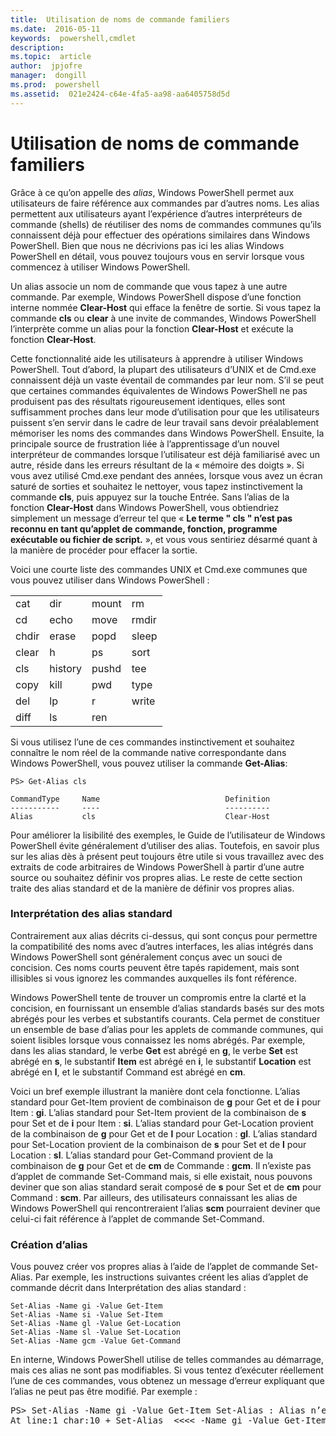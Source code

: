 ```yaml
---
title:  Utilisation de noms de commande familiers
ms.date:  2016-05-11
keywords:  powershell,cmdlet
description:  
ms.topic:  article
author:  jpjofre
manager:  dongill
ms.prod:  powershell
ms.assetid:  021e2424-c64e-4fa5-aa98-aa6405758d5d
---
```


# Utilisation de noms de commande familiers
Grâce à ce qu’on appelle des *alias*, Windows PowerShell permet aux utilisateurs de faire référence aux commandes par d’autres noms. Les alias permettent aux utilisateurs ayant l’expérience d’autres interpréteurs de commande (shells) de réutiliser des noms de commandes communes qu’ils connaissent déjà pour effectuer des opérations similaires dans Windows PowerShell. Bien que nous ne décrivions pas ici les alias Windows PowerShell en détail, vous pouvez toujours vous en servir lorsque vous commencez à utiliser Windows PowerShell.

Un alias associe un nom de commande que vous tapez à une autre commande. Par exemple, Windows PowerShell dispose d’une fonction interne nommée **Clear-Host** qui efface la fenêtre de sortie. Si vous tapez la commande **cls** ou **clear** à une invite de commandes, Windows PowerShell l’interprète comme un alias pour la fonction **Clear-Host** et exécute la fonction **Clear-Host**.

Cette fonctionnalité aide les utilisateurs à apprendre à utiliser Windows PowerShell. Tout d’abord, la plupart des utilisateurs d’UNIX et de Cmd.exe connaissent déjà un vaste éventail de commandes par leur nom. S’il se peut que certaines commandes équivalentes de Windows PowerShell ne pas produisent pas des résultats rigoureusement identiques, elles sont suffisamment proches dans leur mode d’utilisation pour que les utilisateurs puissent s’en servir dans le cadre de leur travail sans devoir préalablement mémoriser les noms des commandes dans Windows PowerShell. Ensuite, la principale source de frustration liée à l’apprentissage d’un nouvel interpréteur de commandes lorsque l’utilisateur est déjà familiarisé avec un autre, réside dans les erreurs résultant de la « mémoire des doigts ». Si vous avez utilisé Cmd.exe pendant des années, lorsque vous avez un écran saturé de sorties et souhaitez le nettoyer, vous tapez instinctivement la commande **cls**, puis appuyez sur la touche Entrée. Sans l’alias de la fonction **Clear-Host** dans Windows PowerShell, vous obtiendriez simplement un message d’erreur tel que « **Le terme " cls " n’est pas reconnu en tant qu’applet de commande, fonction, programme exécutable ou fichier de script.** », et vous vous sentiriez désarmé quant à la manière de procéder pour effacer la sortie.

Voici une courte liste des commandes UNIX et Cmd.exe communes que vous pouvez utiliser dans Windows PowerShell :

|||||
|-|-|-|-|
|cat|dir|mount|rm|
|cd|echo|move|rmdir|
|chdir|erase|popd|sleep|
|clear|h|ps|sort|
|cls|history|pushd|tee|
|copy|kill|pwd|type|
|del|lp|r|write|
|diff|ls|ren||

Si vous utilisez l’une de ces commandes instinctivement et souhaitez connaître le nom réel de la commande native correspondante dans Windows PowerShell, vous pouvez utiliser la commande **Get-Alias**:

```
PS> Get-Alias cls

CommandType     Name                            Definition
-----------     ----                            ----------
Alias           cls                             Clear-Host
```

Pour améliorer la lisibilité des exemples, le Guide de l’utilisateur de Windows PowerShell évite généralement d’utiliser des alias. Toutefois, en savoir plus sur les alias dès à présent peut toujours être utile si vous travaillez avec des extraits de code arbitraires de Windows PowerShell à partir d’une autre source ou souhaitez définir vos propres alias. Le reste de cette section traite des alias standard et de la manière de définir vos propres alias.

### Interprétation des alias standard
Contrairement aux alias décrits ci-dessus, qui sont conçus pour permettre la compatibilité des noms avec d’autres interfaces, les alias intégrés dans Windows PowerShell sont généralement conçus avec un souci de concision. Ces noms courts peuvent être tapés rapidement, mais sont illisibles si vous ignorez les commandes auxquelles ils font référence.

Windows PowerShell tente de trouver un compromis entre la clarté et la concision, en fournissant un ensemble d’alias standards basés sur des mots abrégés pour les verbes et substantifs courants. Cela permet de constituer un ensemble de base d’alias pour les applets de commande communes, qui soient lisibles lorsque vous connaissez les noms abrégés. Par exemple, dans les alias standard, le verbe **Get** est abrégé en **g**, le verbe **Set** est abrégé en **s**, le substantif **Item** est abrégé en **i**, le substantif **Location** est abrégé en **l**, et le substantif Command est abrégé en **cm**.

Voici un bref exemple illustrant la manière dont cela fonctionne. L’alias standard pour Get-Item provient de combinaison de **g** pour Get et de **i** pour Item : **gi**. L’alias standard pour Set-Item provient de la combinaison de **s** pour Set et de **i** pour Item : **si**. L’alias standard pour Get-Location provient de la combinaison de **g** pour Get et de **l** pour Location : **gl**. L’alias standard pour Set-Location provient de la combinaison de **s** pour Set et de **l** pour Location : **sl**. L’alias standard pour Get-Command provient de la combinaison de **g** pour Get et de **cm** de Commande : **gcm**. Il n’existe pas d’applet de commande Set-Command mais, si elle existait, nous pouvons deviner que son alias standard serait composé de **s** pour Set et de **cm** pour Command : **scm**. Par ailleurs, des utilisateurs connaissant les alias de Windows PowerShell qui rencontreraient l’alias **scm** pourraient deviner que celui-ci fait référence à l’applet de commande Set-Command.

### Création d’alias
Vous pouvez créer vos propres alias à l’aide de l’applet de commande Set-Alias. Par exemple, les instructions suivantes créent les alias d’applet de commande décrit dans Interprétation des alias standard :

```
Set-Alias -Name gi -Value Get-Item
Set-Alias -Name si -Value Set-Item
Set-Alias -Name gl -Value Get-Location
Set-Alias -Name sl -Value Set-Location
Set-Alias -Name gcm -Value Get-Command
```

En interne, Windows PowerShell utilise de telles commandes au démarrage, mais ces alias ne sont pas modifiables. Si vous tentez d’exécuter réellement l’une de ces commandes, vous obtenez un message d’erreur expliquant que l’alias ne peut pas être modifié. Par exemple :

<pre>PS> Set-Alias -Name gi -Value Get-Item Set-Alias : Alias n’est pas accessible en écriture, car l’alias gi étant une constante ou en lecture seule, il n’est pas possible d’y écrire.
At line:1 char:10 + Set-Alias  <<<< -Name gi -Value Get-Item</pre>



<!--HONumber=May16_HO2-->


